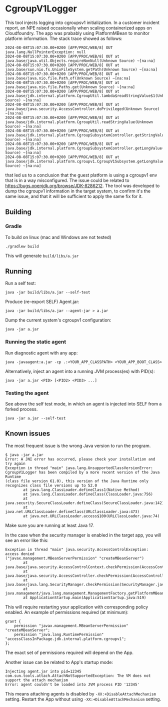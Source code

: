 # CgroupV1Logger

This tool injects logging into cgroupsv1 initialization.
In a customer incident report, an NPE raised occasionally when scaling containerized apps on Cloudfoundry.
The app was prabably using PlatformMBean to monitor platform information.
The stack trace showed as follows:

```
2024-08-08T15:07:30.00+0200 [APP/PROC/WEB/8] OUT java.lang.NullPointerException: null
2024-08-08T15:07:30.00+0200 [APP/PROC/WEB/8] OUT at java.base/java.util.Objects.requireNonNull(Unknown Source) ~[na:na]
2024-08-08T15:07:30.00+0200 [APP/PROC/WEB/8] OUT at java.base/sun.nio.fs.UnixFileSystem.getPath(Unknown Source) ~[na:na]
2024-08-08T15:07:30.00+0200 [APP/PROC/WEB/8] OUT at java.base/java.nio.file.Path.of(Unknown Source) ~[na:na]
2024-08-08T15:07:30.00+0200 [APP/PROC/WEB/8] OUT at java.base/java.nio.file.Paths.get(Unknown Source) ~[na:na]
2024-08-08T15:07:30.00+0200 [APP/PROC/WEB/8] OUT at java.base/jdk.internal.platform.CgroupUtil.lambda$readStringValue$1(Unknown Source) ~[na:na]
2024-08-08T15:07:30.00+0200 [APP/PROC/WEB/8] OUT at java.base/java.security.AccessController.doPrivileged(Unknown Source) ~[na:na]
2024-08-08T15:07:30.00+0200 [APP/PROC/WEB/8] OUT at java.base/jdk.internal.platform.CgroupUtil.readStringValue(Unknown Source) ~[na:na]
2024-08-08T15:07:30.00+0200 [APP/PROC/WEB/8] OUT at java.base/jdk.internal.platform.CgroupSubsystemController.getStringValue(Unknown Source) ~[na:na]
2024-08-08T15:07:30.00+0200 [APP/PROC/WEB/8] OUT at java.base/jdk.internal.platform.CgroupSubsystemController.getLongValue(Unknown Source) ~[na:na]
2024-08-08T15:07:30.00+0200 [APP/PROC/WEB/8] OUT at java.base/jdk.internal.platform.cgroupv1.CgroupV1Subsystem.getLongValue(Unknown Source) ~[na:na]
```

that led us to a conclusion that the guest platform is using a cgroupv1 env that is in a way misconfigured.
The issue could be related to https://bugs.openjdk.org/browse/JDK-8286212.
The tool was developed to dump the cgroupv1 information
in the target system, to confirm it's the same issue, and that it will be sufficient to apply the same fix for it.

## Building
### Gradle
To build on linux (mac and Windows are not tested)
```
./gradlew build
```

This will generate `build/libs/a.jar`

## Running

Run a self test:
```
java -jar build/libs/a.jar --self-test
```

Produce (re-export SELF) Agent.jar:
```
java -jar build/libs/a.jar --agent-jar > a.jar
```

Dump the current system's cgroupv1 configuration:
```
java -jar a.jar
```

### Running the static agent

Run diagnostic agent with any app:
```
java -javaagent:a.jar -cp .:<YOUR_APP_CLASSPATH> <YOUR_APP_BOOT_CLASS>
```

Alternatively, inject an agent into a running JVM process(es) with PID(s):
```
java -jar a.jar <PID> [<PID2> <PID3> ...]
```

### Testing the agent
See above the self test mode, in which an agent is injected into SELF from a forked process.
```
java -jar a.jar --self-test
```

## Known issues

The most frequent issue is the wrong Java version to run the program.
```
$ java -jar a.jar
Error: A JNI error has occurred, please check your installation and try again
Exception in thread "main" java.lang.UnsupportedClassVersionError: CgroupV1Logger has been compiled by a more recent version of the Java Runtime 
(class file version 61.0), this version of the Java Runtime only recognizes class file versions up to 52.0
        at java.lang.ClassLoader.defineClass1(Native Method)
        at java.lang.ClassLoader.defineClass(ClassLoader.java:756)
        at java.security.SecureClassLoader.defineClass(SecureClassLoader.java:142)
        at java.net.URLClassLoader.defineClass(URLClassLoader.java:473)
        at java.net.URLClassLoader.access$100(URLClassLoader.java:74)
```
Make sure you are running at least Java 17.


In the case when the security manager is enabled in the target app, you will see an error like this:
```
Exception in thread "main" java.security.AccessControlException: access denied 
("javax.management.MBeanServerPermission" "createMBeanServer")
        at java.base/java.security.AccessControlContext.checkPermission(AccessControlContext.java:485)
        at java.base/java.security.AccessController.checkPermission(AccessController.java:1068)
        at java.base/java.lang.SecurityManager.checkPermission(SecurityManager.java:416)
        at java.management/java.lang.management.ManagementFactory.getPlatformMBeanServer(ManagementFactory.java:480)
        at ApplicationStartup.main(ApplicationStartup.java:519)
```
This will require restarting your application with corresponding policy enabled.
An example of permissions required (at minimum):
```
grant {
    permission "javax.management.MBeanServerPermission" "createMBeanServer";
    permission "java.lang.RuntimePermission" "accessClassInPackage.jdk.internal.platform.cgroupv1";
};
```

The exact set of permissions required will depend on the App.

Another issue can be related to App's startup mode:
```
Injecting agent.jar into pid=12345
com.sun.tools.attach.AttachNotSupportedException: The VM does not support the attach mechanism
Error: agent couldn't be loaded into JVM process PID '12345'        
```
This means attaching agents is disabled by `-XX:+DisableAttachMechanism` setting.
Restart the App without using `-XX:+DisableAttachMechanism` setting.

